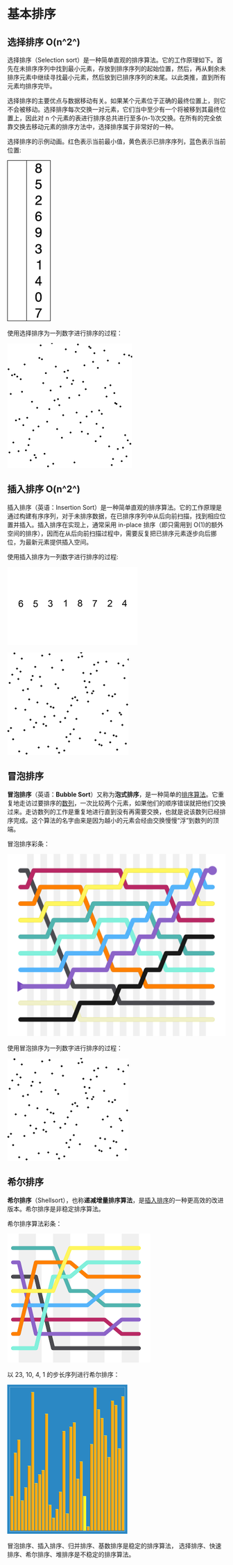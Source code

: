 # 基本排序

## 选择排序 O(n^2^)

选择排序（Selection sort）是一种简单直观的排序算法。它的工作原理如下。首先在未排序序列中找到最小元素，存放到排序序列的起始位置，然后，再从剩余未排序元素中继续寻找最小元素，然后放到已排序序列的末尾。以此类推，直到所有元素均排序完毕。

选择排序的主要优点与数据移动有关。如果某个元素位于正确的最终位置上，则它不会被移动。选择排序每次交换一对元素，它们当中至少有一个将被移到其最终位置上，因此对 n 个元素的表进行排序总共进行至多(n-1)次交换。在所有的完全依靠交换去移动元素的排序方法中，选择排序属于非常好的一种。

选择排序的示例动画。红色表示当前最小值，黄色表示已排序序列，蓝色表示当前位置:

![选择排序.gif](note.assets/Selection-Sort-Animation-1614088370040.gif)

使用选择排序为一列数字进行排序的过程：

![选择排序过程](note.assets/Selection_sort_animation.gif)

## 插入排序 O(n^2^)

插入排序（英语：Insertion Sort）是一种简单直观的排序算法。它的工作原理是通过构建有序序列，对于未排序数据，在已排序序列中从后向前扫描，找到相应位置并插入。插入排序在实现上，通常采用 in-place 排序（即只需用到 O(1)的额外空间的排序），因而在从后向前扫描过程中，需要反复把已排序元素逐步向后挪位，为最新元素提供插入空间。

使用插入排序为一列数字进行排序的过程:

![插入排序.gif](note.assets/Insertion-sort-example-300px-1614086818689.gif)

![插入排序过程](note.assets/Insertion_sort_animation.gif)

## 冒泡排序

**冒泡排序**（英语：**Bubble Sort**）又称为**泡式排序**，是一种简单的[排序算法](https://zh.wikipedia.org/wiki/排序算法)。它重复地走访过要排序的[数列](https://zh.wikipedia.org/wiki/数列)，一次比较两个元素，如果他们的顺序错误就把他们交换过来。走访数列的工作是重复地进行直到没有再需要交换，也就是说该数列已经排序完成。这个算法的名字由来是因为越小的元素会经由交换慢慢“浮”到数列的顶端。

冒泡排序彩条：

![冒泡排序](note.assets/512px-Bubblesort-edited-color.svg.png)

使用冒泡排序为一列数字进行排序的过程：

![](note.assets/Bubble_sort_animation.gif)

## 希尔排序

**希尔排序**（Shellsort），也称**递减增量排序算法**，是[插入排序](https://zh.wikipedia.org/wiki/插入排序)的一种更高效的改进版本。希尔排序是非稳定排序算法。

希尔排序算法彩条：

![希尔排序](note.assets/330px-Shell_sorting_algorithm_color_bars.svg.png)

以 23, 10, 4, 1 的步长序列进行希尔排序：

![](note.assets/Sorting_shellsort_anim-1614090854791.gif)

冒泡排序、插入排序、归并排序、基数排序是稳定的排序算法，
选择排序、快速排序、希尔排序、堆排序是不稳定的排序算法。
